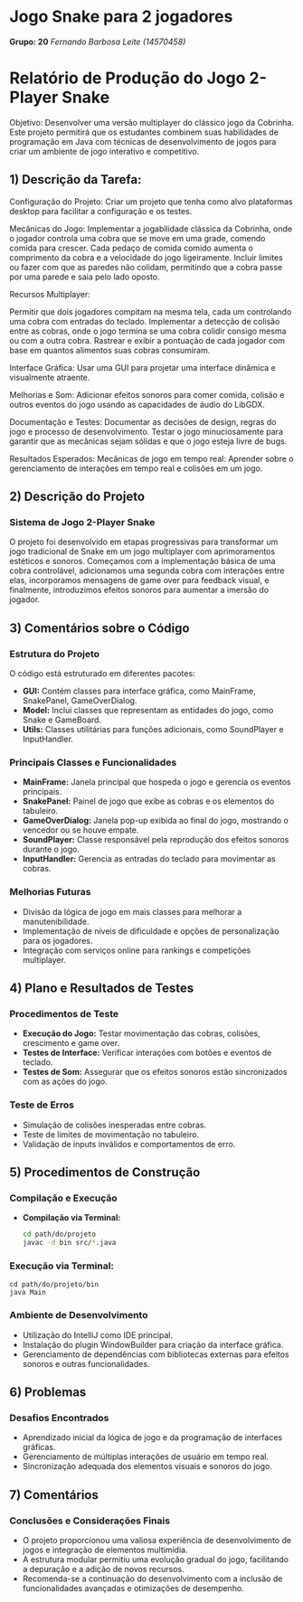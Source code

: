 # **Jogo Snake para 2 jogadores**
**Grupo: 20** *Fernando Barbosa Leite (14570458)*

# Relatório de Produção do Jogo 2-Player Snake

Objetivo: Desenvolver uma versão multiplayer do clássico jogo da Cobrinha. Este projeto permitirá que os estudantes combinem suas habilidades de programação em Java com técnicas de desenvolvimento de jogos para criar um ambiente de jogo interativo e competitivo.

## 1) Descrição da Tarefa:
Configuração do Projeto:
Criar um projeto que tenha como alvo plataformas desktop para facilitar a configuração e os testes.

Mecânicas do Jogo:
Implementar a jogabilidade clássica da Cobrinha, onde o jogador controla uma cobra que se move em uma grade, comendo comida para crescer.
Cada pedaço de comida comido aumenta o comprimento da cobra e a velocidade do jogo ligeiramente.
Incluir limites ou fazer com que as paredes não colidam, permitindo que a cobra passe por uma parede e saia pelo lado oposto.

Recursos Multiplayer:

Permitir que dois jogadores compitam na mesma tela, cada um controlando uma cobra com entradas do teclado.
Implementar a detecção de colisão entre as cobras, onde o jogo termina se uma cobra colidir consigo mesma ou com a outra cobra.
Rastrear e exibir a pontuação de cada jogador com base em quantos alimentos suas cobras consumiram.

Interface Gráfica:
Usar uma GUI para projetar uma interface dinâmica e visualmente atraente.

Melhorias e Som:
Adicionar efeitos sonoros para comer comida, colisão e outros eventos do jogo usando as capacidades de áudio do LibGDX.

Documentação e Testes:
Documentar as decisões de design, regras do jogo e processo de desenvolvimento.
Testar o jogo minuciosamente para garantir que as mecânicas sejam sólidas e que o jogo esteja livre de bugs.

Resultados Esperados:
Mecânicas de jogo em tempo real: Aprender sobre o gerenciamento de interações em tempo real e colisões em um jogo.


## 2) Descrição do Projeto

### Sistema de Jogo 2-Player Snake
O projeto foi desenvolvido em etapas progressivas para transformar um jogo tradicional de Snake em um jogo multiplayer com aprimoramentos estéticos e sonoros. Começamos com a implementação básica de uma cobra controlável, adicionamos uma segunda cobra com interações entre elas, incorporamos mensagens de game over para feedback visual, e finalmente, introduzimos efeitos sonoros para aumentar a imersão do jogador.

## 3) Comentários sobre o Código

### Estrutura do Projeto
O código está estruturado em diferentes pacotes:
- **GUI:** Contém classes para interface gráfica, como MainFrame, SnakePanel, GameOverDialog.
- **Model:** Inclui classes que representam as entidades do jogo, como Snake e GameBoard.
- **Utils:** Classes utilitárias para funções adicionais, como SoundPlayer e InputHandler.

### Principais Classes e Funcionalidades
- **MainFrame:** Janela principal que hospeda o jogo e gerencia os eventos principais.
- **SnakePanel:** Painel de jogo que exibe as cobras e os elementos do tabuleiro.
- **GameOverDialog:** Janela pop-up exibida ao final do jogo, mostrando o vencedor ou se houve empate.
- **SoundPlayer:** Classe responsável pela reprodução dos efeitos sonoros durante o jogo.
- **InputHandler:** Gerencia as entradas do teclado para movimentar as cobras.

### Melhorias Futuras
- Divisão da lógica de jogo em mais classes para melhorar a manutenibilidade.
- Implementação de níveis de dificuldade e opções de personalização para os jogadores.
- Integração com serviços online para rankings e competições multiplayer.

## 4) Plano e Resultados de Testes

### Procedimentos de Teste
- **Execução do Jogo:** Testar movimentação das cobras, colisões, crescimento e game over.
- **Testes de Interface:** Verificar interações com botões e eventos de teclado.
- **Testes de Som:** Assegurar que os efeitos sonoros estão sincronizados com as ações do jogo.

### Teste de Erros
- Simulação de colisões inesperadas entre cobras.
- Teste de limites de movimentação no tabuleiro.
- Validação de inputs inválidos e comportamentos de erro.

## 5) Procedimentos de Construção

### Compilação e Execução
- **Compilação via Terminal:**
  ```bash
  cd path/do/projeto
  javac -d bin src/*.java

### Execução via Terminal:
```
cd path/do/projeto/bin
java Main
```

### Ambiente de Desenvolvimento
- Utilização do IntelliJ como IDE principal.
- Instalação do plugin WindowBuilder para criação da interface gráfica.
- Gerenciamento de dependências com bibliotecas externas para efeitos sonoros e outras funcionalidades.

## 6) Problemas

### Desafios Encontrados
- Aprendizado inicial da lógica de jogo e da programação de interfaces gráficas.
- Gerenciamento de múltiplas interações de usuário em tempo real.
- Sincronização adequada dos elementos visuais e sonoros do jogo.

## 7) Comentários

### Conclusões e Considerações Finais
- O projeto proporcionou uma valiosa experiência de desenvolvimento de jogos e integração de elementos multimídia.
- A estrutura modular permitiu uma evolução gradual do jogo, facilitando a depuração e a adição de novos recursos.
- Recomenda-se a continuação do desenvolvimento com a inclusão de funcionalidades avançadas e otimizações de desempenho.
